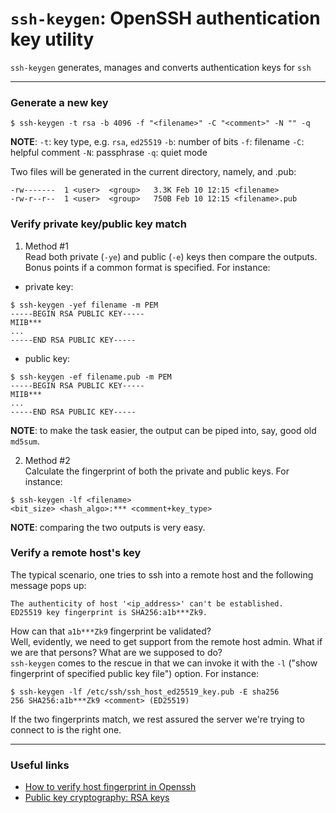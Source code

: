 # `ssh-keygen`: OpenSSH authentication key utility
`ssh-keygen` generates, manages and converts authentication keys for `ssh`

----

### Generate a new key
```
$ ssh-keygen -t rsa -b 4096 -f "<filename>" -C "<comment>" -N "" -q
```

**NOTE**:
  `-t`: key type, e.g. `rsa`, `ed25519`
  `-b`: number of bits
  `-f`: filename
  `-C`: helpful comment
  `-N`: passphrase
  `-q`: quiet mode

Two files will be generated in the current directory, namely, <filename> and <filename>.pub:
```
-rw-------  1 <user>  <group>   3.3K Feb 10 12:15 <filename>
-rw-r--r--  1 <user>  <group>   750B Feb 10 12:15 <filename>.pub
```

### Verify private key/public key match
1. Method #1</br>
Read both private (`-ye`) and public (`-e`) keys then compare the outputs. Bonus points if a common format is specified. For instance:
- private key:
```
$ ssh-keygen -yef filename -m PEM
-----BEGIN RSA PUBLIC KEY-----
MIIB***
...
-----END RSA PUBLIC KEY-----
```

- public key:
```
$ ssh-keygen -ef filename.pub -m PEM 
-----BEGIN RSA PUBLIC KEY-----
MIIB***
...
-----END RSA PUBLIC KEY-----
```
**NOTE**: to make the task easier, the output can be piped into, say, good old `md5sum`.

2. Method #2</br>
Calculate the fingerprint of both the private and public keys. For instance:
```
$ ssh-keygen -lf <filename>
<bit_size> <hash_algo>:*** <comment+key_type>
```
**NOTE**: comparing the two outputs is very easy.

### Verify a remote host's key
The typical scenario, one tries to ssh into a remote host and the following message pops up:
```
The authenticity of host '<ip_address>' can't be established.
ED25519 key fingerprint is SHA256:a1b***Zk9.
```
How can that `a1b***Zk9` fingerprint be validated?</br>
Well, evidently, we need to get support from the remote host admin. What if we are that persons? What are we supposed to do?</br>
`ssh-keygen` comes to the rescue in that we can invoke it with the `-l` ("show fingerprint of specified public key file") option. For instance:
```
$ ssh-keygen -lf /etc/ssh/ssh_host_ed25519_key.pub -E sha256
256 SHA256:a1b***Zk9 <comment> (ED25519)
```

If the two fingerprints match, we rest assured the server we're trying to connect to is the right one.

----

### Useful links
- [How to verify host fingerprint in Openssh](https://superuser.com/questions/1246732/how-to-verify-host-fingerprint-in-openssh)
- [Public key cryptography: RSA keys](https://www.thedigitalcatonline.com/blog/2018/04/25/rsa-keys/)

